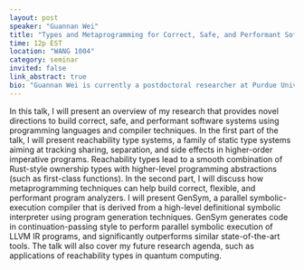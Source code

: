 ```yaml
---
layout: post
speaker: "Guannan Wei"
title: "Types and Metaprogramming for Correct, Safe, and Performant Software Systems"
time: 12p EST
location: "WANG 1004"
category: seminar
invited: false
link_abstract: true
bio: "Guannan Wei is currently a postdoctoral researcher at Purdue University. His research interests lie in programming languages and software engineering, including designing better programming languages and program analyzers with high-level programming abstractions.  Guannan received his PhD degree (2023) in Computer Science from Purdue University, advised by Tiark Rompf. More of Guannan’s work can be found at https://continuation.passing.style."
---
```

In this talk, I will present an overview of my research that provides novel directions to build correct, safe, and performant software systems using programming languages and compiler techniques. In the first part of the talk, I will present reachability type systems, a family of static type systems aiming at tracking sharing, separation, and side effects in higher-order imperative programs. Reachability types lead to a smooth combination of Rust-style ownership types with higher-level programming abstractions (such as first-class functions). In the second part, I will discuss how metaprogramming techniques can help build correct, flexible, and performant program analyzers. I will present GenSym, a parallel symbolic-execution compiler that is derived from a high-level definitional symbolic interpreter using program generation techniques. GenSym generates code in continuation-passing style to perform parallel symbolic execution of LLVM IR programs, and significantly outperforms similar state-of-the-art tools. The talk will also cover my future research agenda, such as applications of reachability types in quantum computing.
